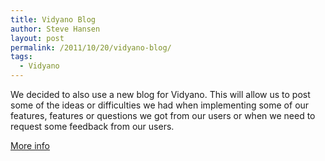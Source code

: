 ```yaml
---
title: Vidyano Blog
author: Steve Hansen
layout: post
permalink: /2011/10/20/vidyano-blog/
tags:
  - Vidyano
---
```

We decided to also use a new blog for Vidyano. This will allow us to post some of the ideas or difficulties we had when implementing some of our features, features or questions we got from our users or when we need to request some feedback from our users.

[More info][1]

 [1]: http://blog.vidyano.com/